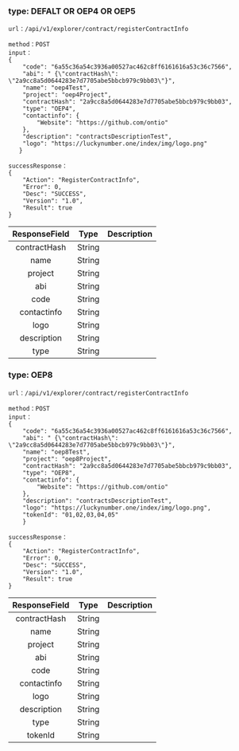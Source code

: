 

 ### type: DEFALT OR OEP4 OR OEP5

	url：/api/v1/explorer/contract/registerContractInfo

	method：POST
  	input：
	{
	    "code": "6a55c36a54c3936a00527ac462c8ff6161616a53c36c7566",
	    "abi": " {\"contractHash\": \"2a9cc8a5d0644283e7d7705abe5bbcb979c9bb03\"}",
	    "name": "oep4Test",
	    "project": "oep4Project",
	    "contractHash": "2a9cc8a5d0644283e7d7705abe5bbcb979c9bb03",
	    "type": "OEP4",
	    "contactinfo": {
	        "Website": "https://github.com/ontio"
		},
	    "description": "contractsDescriptionTest",
	    "logo": "https://luckynumber.one/index/img/logo.png"
       }

  	successResponse：
	{
	    "Action": "RegisterContractInfo",
	    "Error": 0,
	    "Desc": "SUCCESS",
	    "Version": "1.0",
	    "Result": true
	}

| ResponseField     |     Type |   Description   |
| :--------------: | :--------:| :------: |
| contractHash|   String|    |
| name|   String|  |
| project|   String|  |
| abi|   String|    |
| code|   String|    |
| contactinfo|	String|	  |
| logo|	String|	  |
| description|	String|	  |
| type|	String|	  |



 ### type: OEP8

	url：/api/v1/explorer/contract/registerContractInfo

	method：POST
  	input：
	{
	    "code": "6a55c36a54c3936a00527ac462c8ff6161616a53c36c7566",
	    "abi": " {\"contractHash\": \"2a9cc8a5d0644283e7d7705abe5bbcb979c9bb03\"}",
	    "name": "oep8Test",
	    "project": "oep8Project",
	    "contractHash": "2a9cc8a5d0644283e7d7705abe5bbcb979c9bb03",
	    "type": "OEP8",
	    "contactinfo": {
	        "Website": "https://github.com/ontio"
		},
	    "description": "contractsDescriptionTest",
	    "logo": "https://luckynumber.one/index/img/logo.png",
	    "tokenId": "01,02,03,04,05"
        }

  	successResponse：
	{
	    "Action": "RegisterContractInfo",
	    "Error": 0,
	    "Desc": "SUCCESS",
	    "Version": "1.0",
	    "Result": true
	}


| ResponseField     |     Type |   Description   |
| :--------------: | :--------:| :------: |
| contractHash|   String|    |
| name|   String|  |
| project|   String|  |
| abi|   String|    |
| code|   String|    |
| contactinfo|	String|	  |
| logo|	String|	  |
| description|	String|	  |
| type|	String|	  |
| tokenId|	String|	  |
